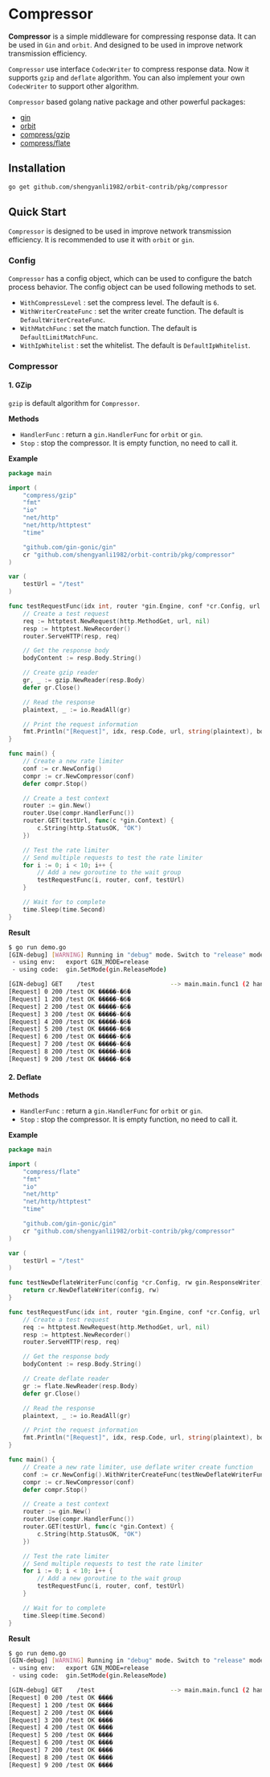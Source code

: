 # Compressor

**Compressor** is a simple middleware for compressing response data. It can be used in `Gin` and `orbit`. And designed to be used in improve network transmission efficiency.

`Compressor` use interface `CodecWriter` to compress response data. Now it supports `gzip` and `deflate` algorithm. You can also implement your own `CodecWriter` to support other algorithm.

`Compressor` based golang native package and other powerful packages:

-   [gin](https://github.com/gin-gonic/gin)
-   [orbit](https://github.com/shengyanli1982/orbit)
-   [compress/gzip](https://pkg.go.dev/compress/gzip)
-   [compress/flate](https://pkg.go.dev/compress/flate)

## Installation

```bash
go get github.com/shengyanli1982/orbit-contrib/pkg/compressor
```

## Quick Start

`Compressor` is designed to be used in improve network transmission efficiency. It is recommended to use it with `orbit` or `gin`.

### Config

`Compressor` has a config object, which can be used to configure the batch process behavior. The config object can be used following methods to set.

-   `WithCompressLevel` : set the compress level. The default is `6`.
-   `WithWriterCreateFunc` : set the writer create function. The default is `DefaultWriterCreateFunc`.
-   `WithMatchFunc` : set the match function. The default is `DefaultLimitMatchFunc`.
-   `WithIpWhitelist` : set the whitelist. The default is `DefaultIpWhitelist`.

### Compressor

#### 1. GZip

`gzip` is default algorithm for `Compressor`.

**Methods**

-   `HandlerFunc` : return a `gin.HandlerFunc` for `orbit` or `gin`.
-   `Stop` : stop the compressor. It is empty function, no need to call it.

**Example**

```go
package main

import (
	"compress/gzip"
	"fmt"
	"io"
	"net/http"
	"net/http/httptest"
	"time"

	"github.com/gin-gonic/gin"
	cr "github.com/shengyanli1982/orbit-contrib/pkg/compressor"
)

var (
	testUrl = "/test"
)

func testRequestFunc(idx int, router *gin.Engine, conf *cr.Config, url string) {
	// Create a test request
	req := httptest.NewRequest(http.MethodGet, url, nil)
	resp := httptest.NewRecorder()
	router.ServeHTTP(resp, req)

	// Get the response body
	bodyContent := resp.Body.String()

	// Create gzip reader
	gr, _ := gzip.NewReader(resp.Body)
	defer gr.Close()

	// Read the response
	plaintext, _ := io.ReadAll(gr)

	// Print the request information
	fmt.Println("[Request]", idx, resp.Code, url, string(plaintext), bodyContent)
}

func main() {
	// Create a new rate limiter
	conf := cr.NewConfig()
	compr := cr.NewCompressor(conf)
	defer compr.Stop()

	// Create a test context
	router := gin.New()
	router.Use(compr.HandlerFunc())
	router.GET(testUrl, func(c *gin.Context) {
		c.String(http.StatusOK, "OK")
	})

	// Test the rate limiter
	// Send multiple requests to test the rate limiter
	for i := 0; i < 10; i++ {
		// Add a new goroutine to the wait group
		testRequestFunc(i, router, conf, testUrl)
	}

	// Wait for to complete
	time.Sleep(time.Second)
}
```

**Result**

```bash
$ go run demo.go
[GIN-debug] [WARNING] Running in "debug" mode. Switch to "release" mode in production.
 - using env:   export GIN_MODE=release
 - using code:  gin.SetMode(gin.ReleaseMode)

[GIN-debug] GET    /test                     --> main.main.func1 (2 handlers)
[Request] 0 200 /test OK �����-�6�
[Request] 1 200 /test OK �����-�6�
[Request] 2 200 /test OK �����-�6�
[Request] 3 200 /test OK �����-�6�
[Request] 4 200 /test OK �����-�6�
[Request] 5 200 /test OK �����-�6�
[Request] 6 200 /test OK �����-�6�
[Request] 7 200 /test OK �����-�6�
[Request] 8 200 /test OK �����-�6�
[Request] 9 200 /test OK �����-�6�
```

#### 2. Deflate

**Methods**

-   `HandlerFunc` : return a `gin.HandlerFunc` for `orbit` or `gin`.
-   `Stop` : stop the compressor. It is empty function, no need to call it.

**Example**

```go
package main

import (
	"compress/flate"
	"fmt"
	"io"
	"net/http"
	"net/http/httptest"
	"time"

	"github.com/gin-gonic/gin"
	cr "github.com/shengyanli1982/orbit-contrib/pkg/compressor"
)

var (
	testUrl = "/test"
)

func testNewDeflateWriterFunc(config *cr.Config, rw gin.ResponseWriter) any {
	return cr.NewDeflateWriter(config, rw)
}

func testRequestFunc(idx int, router *gin.Engine, conf *cr.Config, url string) {
	// Create a test request
	req := httptest.NewRequest(http.MethodGet, url, nil)
	resp := httptest.NewRecorder()
	router.ServeHTTP(resp, req)

	// Get the response body
	bodyContent := resp.Body.String()

	// Create deflate reader
	gr := flate.NewReader(resp.Body)
	defer gr.Close()

	// Read the response
	plaintext, _ := io.ReadAll(gr)

	// Print the request information
	fmt.Println("[Request]", idx, resp.Code, url, string(plaintext), bodyContent)
}

func main() {
	// Create a new rate limiter, use deflate writer create function
	conf := cr.NewConfig().WithWriterCreateFunc(testNewDeflateWriterFunc)
	compr := cr.NewCompressor(conf)
	defer compr.Stop()

	// Create a test context
	router := gin.New()
	router.Use(compr.HandlerFunc())
	router.GET(testUrl, func(c *gin.Context) {
		c.String(http.StatusOK, "OK")
	})

	// Test the rate limiter
	// Send multiple requests to test the rate limiter
	for i := 0; i < 10; i++ {
		// Add a new goroutine to the wait group
		testRequestFunc(i, router, conf, testUrl)
	}

	// Wait for to complete
	time.Sleep(time.Second)
}
```

**Result**

```bash
$ go run demo.go
[GIN-debug] [WARNING] Running in "debug" mode. Switch to "release" mode in production.
 - using env:   export GIN_MODE=release
 - using code:  gin.SetMode(gin.ReleaseMode)

[GIN-debug] GET    /test                     --> main.main.func1 (2 handlers)
[Request] 0 200 /test OK ����
[Request] 1 200 /test OK ����
[Request] 2 200 /test OK ����
[Request] 3 200 /test OK ����
[Request] 4 200 /test OK ����
[Request] 5 200 /test OK ����
[Request] 6 200 /test OK ����
[Request] 7 200 /test OK ����
[Request] 8 200 /test OK ����
[Request] 9 200 /test OK ����
```

